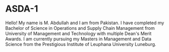 # ASDA-1
Hello!  My name is M. Abdullah and I am from Pakistan. I have completed my Bachelor of Science in Operations and Supply Chain Management from University of Management and Technology with multiple Dean's Merit Awards. I am currently pursuing my Masters in Management and Data Science from the Prestigious Institute of Leuphana University Luneburg. 
